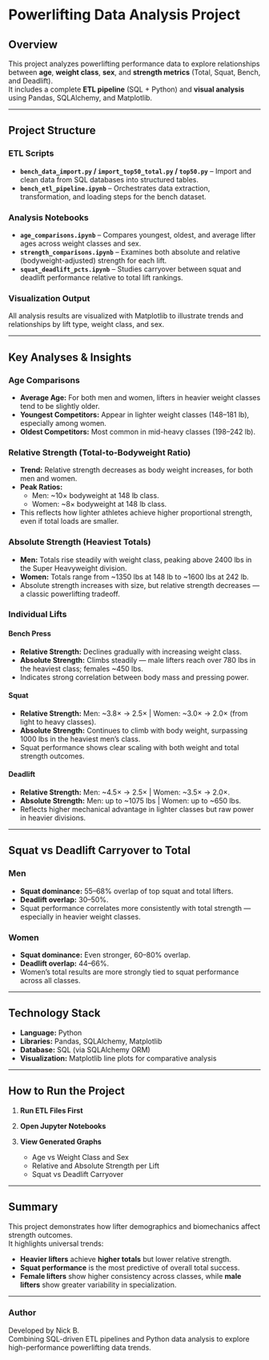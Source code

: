 # Powerlifting Data Analysis Project

## Overview

This project analyzes powerlifting performance data to explore relationships between **age**, **weight class**, **sex**, and **strength metrics** (Total, Squat, Bench, and Deadlift).  
It includes a complete **ETL pipeline** (SQL + Python) and **visual analysis** using Pandas, SQLAlchemy, and Matplotlib.

---

## Project Structure

### ETL Scripts

- **`bench_data_import.py` / `import_top50_total.py` / `top50.py`** – Import and clean data from SQL databases into structured tables.
- **`bench_etl_pipeline.ipynb`** – Orchestrates data extraction, transformation, and loading steps for the bench dataset.

### Analysis Notebooks

- **`age_comparisons.ipynb`** – Compares youngest, oldest, and average lifter ages across weight classes and sex.
- **`strength_comparisons.ipynb`** – Examines both absolute and relative (bodyweight-adjusted) strength for each lift.
- **`squat_deadlift_pcts.ipynb`** – Studies carryover between squat and deadlift performance relative to total lift rankings.

### Visualization Output

All analysis results are visualized with Matplotlib to illustrate trends and relationships by lift type, weight class, and sex.

---

## Key Analyses & Insights

### Age Comparisons

- **Average Age:** For both men and women, lifters in heavier weight classes tend to be slightly older.
- **Youngest Competitors:** Appear in lighter weight classes (148–181 lb), especially among women.
- **Oldest Competitors:** Most common in mid-heavy classes (198–242 lb).

### Relative Strength (Total-to-Bodyweight Ratio)

- **Trend:** Relative strength decreases as body weight increases, for both men and women.
- **Peak Ratios:**
  - Men: ~10× bodyweight at 148 lb class.
  - Women: ~8× bodyweight at 148 lb class.
- This reflects how lighter athletes achieve higher proportional strength, even if total loads are smaller.

### Absolute Strength (Heaviest Totals)

- **Men:** Totals rise steadily with weight class, peaking above 2400 lbs in the Super Heavyweight division.
- **Women:** Totals range from ~1350 lbs at 148 lb to ~1600 lbs at 242 lb.
- Absolute strength increases with size, but relative strength decreases — a classic powerlifting tradeoff.

### Individual Lifts

#### Bench Press

- **Relative Strength:** Declines gradually with increasing weight class.
- **Absolute Strength:** Climbs steadily — male lifters reach over 780 lbs in the heaviest class; females ~450 lbs.
- Indicates strong correlation between body mass and pressing power.

#### Squat

- **Relative Strength:** Men: ~3.8× → 2.5× | Women: ~3.0× → 2.0× (from light to heavy classes).
- **Absolute Strength:** Continues to climb with body weight, surpassing 1000 lbs in the heaviest men’s class.
- Squat performance shows clear scaling with both weight and total strength outcomes.

#### Deadlift

- **Relative Strength:** Men: ~4.5× → 2.5× | Women: ~3.5× → 2.0×.
- **Absolute Strength:** Men: up to ~1075 lbs | Women: up to ~650 lbs.
- Reflects higher mechanical advantage in lighter classes but raw power in heavier divisions.

---

## Squat vs Deadlift Carryover to Total

### Men

- **Squat dominance:** 55–68% overlap of top squat and total lifters.
- **Deadlift overlap:** 30–50%.
- Squat performance correlates more consistently with total strength — especially in heavier weight classes.

### Women

- **Squat dominance:** Even stronger, 60–80% overlap.
- **Deadlift overlap:** 44–66%.
- Women’s total results are more strongly tied to squat performance across all classes.

---

## Technology Stack

- **Language:** Python
- **Libraries:** Pandas, SQLAlchemy, Matplotlib
- **Database:** SQL (via SQLAlchemy ORM)
- **Visualization:** Matplotlib line plots for comparative analysis

---

## How to Run the Project

1. **Run ETL Files First**

2. **Open Jupyter Notebooks**

3. **View Generated Graphs**
   - Age vs Weight Class and Sex
   - Relative and Absolute Strength per Lift
   - Squat vs Deadlift Carryover

---

## Summary

This project demonstrates how lifter demographics and biomechanics affect strength outcomes.  
It highlights universal trends:

- **Heavier lifters** achieve **higher totals** but lower relative strength.
- **Squat performance** is the most predictive of overall total success.
- **Female lifters** show higher consistency across classes, while **male lifters** show greater variability in specialization.

---

### Author

Developed by Nick B.  
Combining SQL-driven ETL pipelines and Python data analysis to explore high-performance powerlifting data trends.
